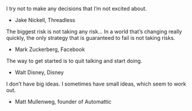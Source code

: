 I try not to make any decisions that I’m not excited about.
- Jake Nickell, Threadless

The biggest risk is not taking any risk… In a world that’s changing really quickly, the only strategy that is guaranteed to fail is not taking risks.
- Mark Zuckerberg, Facebook

The way to get started is to quit talking and start doing.
- Walt Disney, Disney

I don’t have big ideas. I sometimes have small ideas, which seem to work out.
- Matt Mullenweg, founder of Automattic
